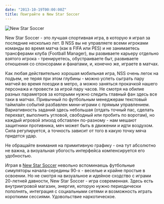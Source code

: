 ```yaml
---
date: "2013-10-19T00:00:00Z"
title: Поиграйте в New Star Soccer
---
```


![New Star Soccer](/img/posts/new-star-soccer-1.jpg)

New Star Soccer - это лучшая спортивная игра, в которую я играл за последние несколько лет. В NSS вы не управляете всеми игроками команды во время матча (как в FIFA или PES) и не занимаетесь трансферами клуба (Football Manager), вы развиваете карьеру отдельно взятого игрока - тренируетесь, обустраиваете быт, развиваете отношения со спонсорами и фанатами, и, конечно же, играете в матчах.

Как любая действительно хорошая мобильная игра, NSS очень легок на подъем, не теряя при этом глубины  - можно успеть сыграть пару матчей во время поездки в метро, а можно заняться прокачкой нашего персонажа и провести за игрой пару часов. Не смотря на обилие разных параметров за которыми нужно следить главный фан здесь все таки в матчах. Привычный по футбольным менеджерам текстовый таймлайн событий разбавлен мини-играми с прямым управлением. Вариативность заданий здесь небольшая (отдать точный пас, сделать перехват, выполнить угловой, свободный или пробить по воротам), но каждый игровой эпизод обставлен по-разному - нам мешают защитники противника, мяч может быть в движении и идти воздухом. Сила регулируется, а точность зависит от того в какую точку мяча придется удар.

Не обращайте внимания на примитивную графику - она тут абсолютно не важна, а визуальная убогость интерфейса компенсируется его удобностью.

Играя в [New Star Soccer](http://www.newstarsoccer.com/) невольно вспоминаешь футбольные симуляторы начала-середины 90-х - веселые и крайне простые в освоении. Но не смотря на визуальное и идейное сходство с играми 20-летней давности, New Star Soccer - игра современная. Здесь есть внутриигровой магазин, энергия, которую нужно периодически пополнять, интеграция с социальными сетями и возможность играть короткими сессиями. Удовольствие наркотическое.